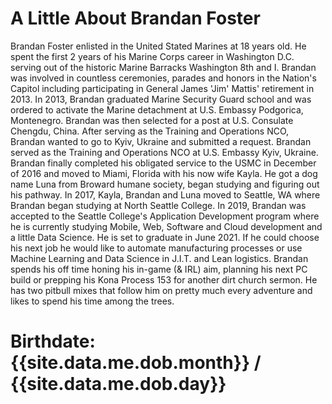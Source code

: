 
# A Little About Brandan Foster
Brandan Foster enlisted in the United Stated Marines at 18 years old. He spent the first 2 years of his Marine Corps career in Washington D.C. serving out of the historic Marine Barracks Washington 8th and I. Brandan was involved in countless ceremonies, parades and honors in the Nation's Capitol including participating in General James 'Jim' Mattis' retirement in 2013. In 2013, Brandan graduated Marine Security Guard school and was ordered to activate the Marine detachment at U.S. Embassy Podgorica, Montenegro. Brandan was then selected for a post at U.S. Consulate Chengdu, China. After serving as the Training and Operations NCO, Brandan wanted to go to Kyiv, Ukraine and submitted a request. Brandan served as the Training and Operations NCO at U.S. Embassy Kyiv, Ukraine. Brandan finally completed his obligated service to the USMC in December of 2016 and moved to Miami, Florida with his now wife Kayla. He got a dog name Luna from Broward humane society, began studying and figuring out his pathway. In 2017, Kayla, Brandan and Luna moved to Seattle, WA where Brandan began studying at North Seattle College. In 2019, Brandan was accepted to the Seattle College's Application Development program where he is currently studying Mobile, Web, Software and Cloud development and a little Data Science. He is set to graduate in June 2021. If he could choose his next job he would like to automate manufacturing processes or use Machine Learning and Data Science in J.I.T. and Lean logistics. Brandan spends his off time honing his in-game (& IRL) aim, planning his next PC build or prepping his Kona Process 153 for another dirt church sermon. He has two pitbull mixes that follow him on pretty much every adventure and likes to spend his time among the trees.

# Birthdate: {{site.data.me.dob.month}} / {{site.data.me.dob.day}}